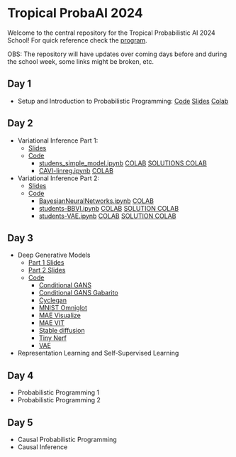 # Tropical ProbaAI 2024

Welcome to the central repository for the Tropical Probabilistic AI 2024 School! For quick reference check the [program](https://tropical.probabilistic.ai/program/).

OBS: The repository will have updates over coming days before and during the school week, some links might be broken, etc.

## Day 1
- Setup and Introduction to Probabilistic Programming: [Code](day1/README.md) [Slides](day1/README.md) [Colab](day1/README.md)

## Day 2 
- Variational Inference Part 1: 
  - [Slides](day2/slides/Part1.pdf)
  - [Code](day2/notebooks)
    - [studens_simple_model.ipynb](students_simple_model.ipynb) [COLAB](https://colab.research.google.com/github/probabilisticai/tropai-2024/blob/master/day2/notebooks/students_simple_model.ipynb) [SOLUTIONS COLAB](https://colab.research.google.com/github/probabilisticai/tropai-2024/blob/master/day2/notebooks/solution_simple_model.ipynb)
    - [CAVI-linreg.ipynb](CAVI-linreg.ipynb) [COLAB](https://colab.research.google.com/github/probabilisticai/tropai-2024/blob/master/day2/notebooks/CAVI-linreg.ipynb)
- Variational Inference Part 2: 
  - [Slides](day2/slides/Part2.pdf)
  - [Code](day2/notebooks)
    -  [BayesianNeuralNetworks.ipynb](BayesianNeuralNetworks.ipynb) [COLAB](https://colab.research.google.com/github/probabilisticai/tropai-2024/blob/master/day2/notebooks/BayesianNeuralNetworks.ipynb)
    - [students-BBVI.ipynb](students_BBVI.ipynb) [COLAB](https://colab.research.google.com/github/probabilisticai/tropai-2024/blob/master/day2/notebooks/students_BBVI.ipynb) [SOLUTION COLAB](https://colab.research.google.com/github/probabilisticai/tropai-2024/blob/master/day2/notebooks/solutions_BBVI.ipynb)
    - [students-VAE.ipynb](students_VAE.ipynb) [COLAB](https://colab.research.google.com/github/probabilisticai/tropai-2024/blob/master/day2/notebooks/students_VAE.ipynb) [SOLUTION COLAB](https://colab.research.google.com/github/probabilisticai/tropai-2024/blob/master/day2/notebooks/solutions_VAE.ipynb)
## Day 3
- Deep Generative Models
  - [Part 1 Slides](day3/Generative_Models_FGV_2024_pt1.pdf)
  - [Part 2 Slides](day3/Generative_Models_FGV_2024_pt2.pdf)
  - [Code](day3/notebooks/)
    - [Conditional GANS](day3/notebooks/conditional_gans.ipynb)
    - [Conditional GANS Gabarito](day3/notebooks/convolutional_gans_gabarito.ipynb)
    - [Cyclegan](day3/notebooks/cyclegan.ipynb)
    - [MNIST Omniglot](day3/notebooks/gemos_mnist_omniglot.ipynb)
    - [MAE Visualize](day3/notebooks/mae_visualize.ipynb)
    - [MAE VIT](day3/notebooks/mae_vit.ipynb)
    - [Stable diffusion](day3/notebooks/stable_diffusion.ipynb)
    - [Tiny Nerf](day3/notebooks/tiny_nerf.ipynb)
    - [VAE](day3/notebooks/variational_autoencoder.ipynb)
- Representation Learning and Self-Supervised Learning

## Day 4
- Probabilistic Programming 1
- Probabilistic Programming 2

## Day 5
- Causal Probabilistic Programming
- Causal Inference
